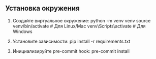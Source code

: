 ## Установка окружения

1. Создайте виртуальное окружение: 
   python -m venv venv
   source venv/bin/activate   # Для Linux/Mac
   venv\Scripts\activate      # Для Windows

2. Установите зависимости: 
   pip install -r requirements.txt

3. Инициализируйте pre-commit hook: 
   pre-commit install
